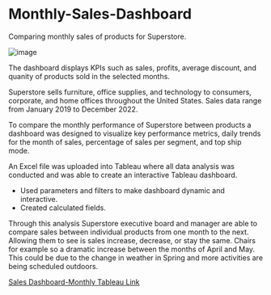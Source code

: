 # Monthly-Sales-Dashboard
Comparing monthly sales of products for Superstore.

![image](https://user-images.githubusercontent.com/125233093/221696180-4a0423bd-b150-4278-938b-44cd6aa63fcf.png)


The dashboard displays KPIs such as sales, profits, average discount, and quanity of products sold in the selected months. 

Superstore sells furniture, office supplies, and technology to consumers, corporate, and home offices throughout the United States. Sales data range from January 2019 to December 2022. 

To compare the monthly performance of Superstore between products a dashboard was designed to visualize key performance metrics, daily trends for the month of sales, percentage of sales per segment, and top ship mode. 
 

An Excel file was uploaded into Tableau where all data analysis was conducted and was able to create an interactive Tableau dashboard. 

* Used parameters and filters to make dashboard dynamic and interactive. 
* Created calculated fields.


Through this analysis Superstore executive board and manager are able to compare sales between individual products from one month to the next. Allowing them to see is sales increase, decrease, or stay the same. Chairs for example so a dramatic increase between the months of April and May. This could be due to the change in weather in Spring and more activities are being scheduled outdoors.


[Sales Dashboard-Monthly Tableau Link](https://public.tableau.com/views/SalesDashboardMonthlyExample/MonthlySalesDashboard?:language=en-US&publish=yes&:display_count=n&:origin=viz_share_link)
